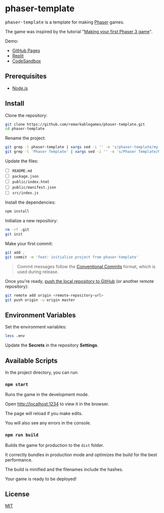 # phaser-template

<kbd>phaser-template</kbd> is a template for making [Phaser](https://phaser.io/) games.

The game was inspired by the tutorial "[Making your first Phaser 3 game](https://phaser.io/tutorials/making-your-first-phaser-3-game)".

Demo:

- [GitHub Pages](https://remarkablegames.org/phaser-template/)
- [Replit](https://replit.com/talk/share/Phaser-Template/22850)
- [CodeSandbox](https://codesandbox.io/s/phaser-template-4fy4y)

## Prerequisites

- [Node.js](https://nodejs.org/en/download/)

## Install

Clone the repository:

```sh
git clone https://github.com/remarkablegames/phaser-template.git
cd phaser-template
```

Rename the project:

```sh
git grep -l phaser-template | xargs sed -i '' -e 's/phaser-template/my-game/g'
git grep -l 'Phaser Template' | xargs sed -i '' -e 's/Phaser Template/My Game/g'
```

Update the files:

- [ ] `README.md`
- [ ] `package.json`
- [ ] `public/index.html`
- [ ] `public/manifest.json`
- [ ] `src/index.js`

Install the dependencies:

```sh
npm install
```

Initialize a new repository:

```sh
rm -rf .git
git init
```

Make your first commit:

```sh
git add .
git commit -m 'feat: initialize project from phaser-template'
```

> Commit messages follow the [Conventional Commits](https://conventionalcommits.org/) format, which is used during release.

Once you're ready, [push the local repository to GitHub](https://help.github.com/articles/adding-an-existing-project-to-github-using-the-command-line/) (or another remote repository):

```sh
git remote add origin <remote-repository-url>
git push origin -u origin master
```

## Environment Variables

Set the environment variables:

```sh
less .env
```

Update the **Secrets** in the repository **Settings**.

## Available Scripts

In the project directory, you can run:

### `npm start`

Runs the game in the development mode.

Open [http://localhost:1234](http://localhost:1234) to view it in the browser.

The page will reload if you make edits.

You will also see any errors in the console.

### `npm run build`

Builds the game for production to the `dist` folder.

It correctly bundles in production mode and optimizes the build for the best performance.

The build is minified and the filenames include the hashes.

Your game is ready to be deployed!

## License

[MIT](LICENSE)
